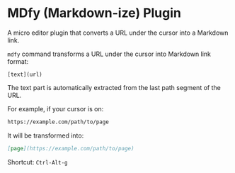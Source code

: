 # MDfy (Markdown-ize) Plugin

A micro editor plugin that converts a URL under the cursor into a Markdown
link.

`mdfy` command transforms a URL under the cursor into Markdown link format:

```
[text](url)
```

The text part is automatically extracted from the last path segment of the URL.

For example, if your cursor is on:

```markdown
https://example.com/path/to/page
```

It will be transformed into:

```markdown
[page](https://example.com/path/to/page)
```

Shortcut: `Ctrl-Alt-g`

